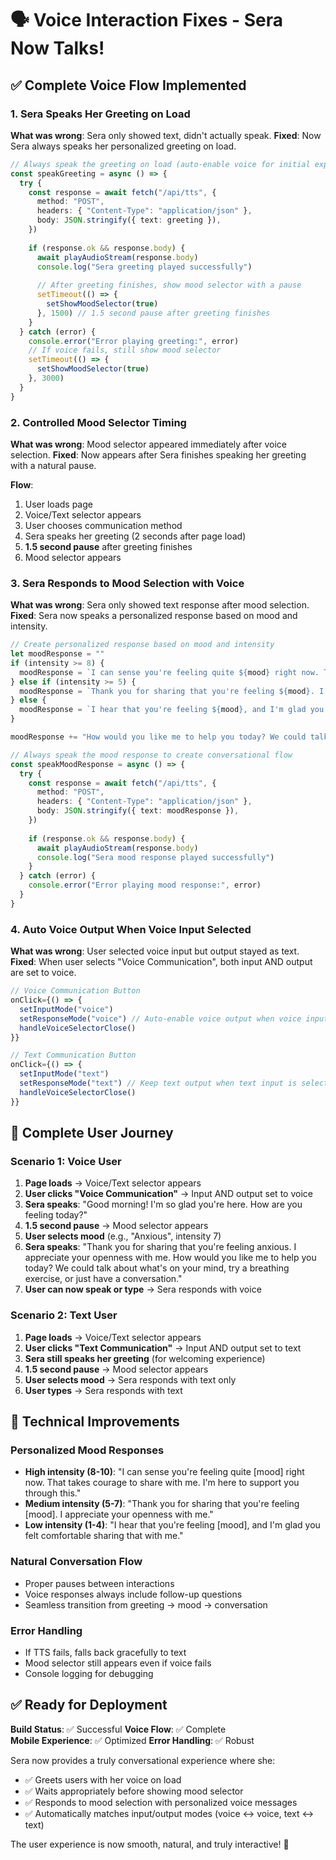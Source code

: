 # 🗣️ Voice Interaction Fixes - Sera Now Talks!

## ✅ **Complete Voice Flow Implemented**

### **1. Sera Speaks Her Greeting on Load** 
**What was wrong**: Sera only showed text, didn't actually speak.
**Fixed**: Now Sera always speaks her personalized greeting on load.

```typescript
// Always speak the greeting on load (auto-enable voice for initial experience)
const speakGreeting = async () => {
  try {
    const response = await fetch("/api/tts", {
      method: "POST",
      headers: { "Content-Type": "application/json" },
      body: JSON.stringify({ text: greeting }),
    })
    
    if (response.ok && response.body) {
      await playAudioStream(response.body)
      console.log("Sera greeting played successfully")
      
      // After greeting finishes, show mood selector with a pause
      setTimeout(() => {
        setShowMoodSelector(true)
      }, 1500) // 1.5 second pause after greeting finishes
    }
  } catch (error) {
    console.error("Error playing greeting:", error)
    // If voice fails, still show mood selector
    setTimeout(() => {
      setShowMoodSelector(true)
    }, 3000)
  }
}
```

### **2. Controlled Mood Selector Timing**
**What was wrong**: Mood selector appeared immediately after voice selection.
**Fixed**: Now appears after Sera finishes speaking her greeting with a natural pause.

**Flow**:
1. User loads page
2. Voice/Text selector appears
3. User chooses communication method
4. Sera speaks her greeting (2 seconds after page load)
5. **1.5 second pause** after greeting finishes
6. Mood selector appears

### **3. Sera Responds to Mood Selection with Voice**
**What was wrong**: Sera only showed text response after mood selection.
**Fixed**: Sera now speaks a personalized response based on mood and intensity.

```typescript
// Create personalized response based on mood and intensity
let moodResponse = ""
if (intensity >= 8) {
  moodResponse = `I can sense you're feeling quite ${mood} right now. That takes courage to share with me. I'm here to support you through this. `
} else if (intensity >= 5) {
  moodResponse = `Thank you for sharing that you're feeling ${mood}. I appreciate your openness with me. `
} else {
  moodResponse = `I hear that you're feeling ${mood}, and I'm glad you felt comfortable sharing that with me. `
}

moodResponse += "How would you like me to help you today? We could talk about what's on your mind, try a breathing exercise, or just have a conversation."

// Always speak the mood response to create conversational flow
const speakMoodResponse = async () => {
  try {
    const response = await fetch("/api/tts", {
      method: "POST",
      headers: { "Content-Type": "application/json" },
      body: JSON.stringify({ text: moodResponse }),
    })
    
    if (response.ok && response.body) {
      await playAudioStream(response.body)
      console.log("Sera mood response played successfully")
    }
  } catch (error) {
    console.error("Error playing mood response:", error)
  }
}
```

### **4. Auto Voice Output When Voice Input Selected**
**What was wrong**: User selected voice input but output stayed as text.
**Fixed**: When user selects "Voice Communication", both input AND output are set to voice.

```typescript
// Voice Communication Button
onClick={() => {
  setInputMode("voice")
  setResponseMode("voice") // Auto-enable voice output when voice input is selected
  handleVoiceSelectorClose()
}}

// Text Communication Button  
onClick={() => {
  setInputMode("text")
  setResponseMode("text") // Keep text output when text input is selected
  handleVoiceSelectorClose()
}}
```

## 🎯 **Complete User Journey**

### **Scenario 1: Voice User**
1. **Page loads** → Voice/Text selector appears
2. **User clicks "Voice Communication"** → Input AND output set to voice
3. **Sera speaks**: "Good morning! I'm so glad you're here. How are you feeling today?"
4. **1.5 second pause** → Mood selector appears
5. **User selects mood** (e.g., "Anxious", intensity 7)
6. **Sera speaks**: "Thank you for sharing that you're feeling anxious. I appreciate your openness with me. How would you like me to help you today? We could talk about what's on your mind, try a breathing exercise, or just have a conversation."
7. **User can now speak or type** → Sera responds with voice

### **Scenario 2: Text User**
1. **Page loads** → Voice/Text selector appears  
2. **User clicks "Text Communication"** → Input AND output set to text
3. **Sera still speaks her greeting** (for welcoming experience)
4. **1.5 second pause** → Mood selector appears
5. **User selects mood** → Sera responds with text only
6. **User types** → Sera responds with text

## 🔧 **Technical Improvements**

### **Personalized Mood Responses**
- **High intensity (8-10)**: "I can sense you're feeling quite [mood] right now. That takes courage to share with me. I'm here to support you through this."
- **Medium intensity (5-7)**: "Thank you for sharing that you're feeling [mood]. I appreciate your openness with me."
- **Low intensity (1-4)**: "I hear that you're feeling [mood], and I'm glad you felt comfortable sharing that with me."

### **Natural Conversation Flow**
- Proper pauses between interactions
- Voice responses always include follow-up questions
- Seamless transition from greeting → mood → conversation

### **Error Handling**
- If TTS fails, falls back gracefully to text
- Mood selector still appears even if voice fails
- Console logging for debugging

## ✅ **Ready for Deployment**

**Build Status**: ✅ Successful
**Voice Flow**: ✅ Complete  
**Mobile Experience**: ✅ Optimized
**Error Handling**: ✅ Robust

Sera now provides a truly conversational experience where she:
- ✅ Greets users with her voice on load
- ✅ Waits appropriately before showing mood selector  
- ✅ Responds to mood selection with personalized voice messages
- ✅ Automatically matches input/output modes (voice ↔ voice, text ↔ text)

The user experience is now smooth, natural, and truly interactive! 🎉